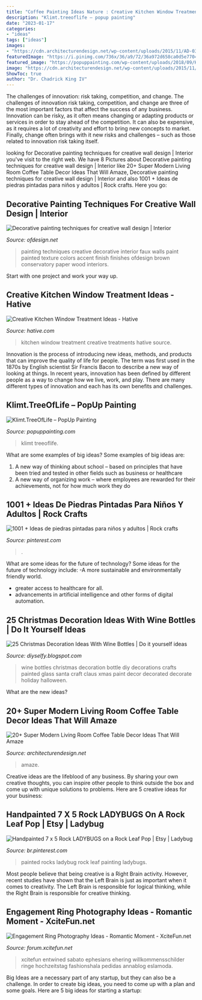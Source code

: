 ```yaml
---
title: "Coffee Painting Ideas Nature : Creative Kitchen Window Treatment Ideas"
description: "Klimt.treeoflife – popup painting"
date: "2023-01-17"
categories:
- "ideas"
tags: ["ideas"]
images:
- "https://cdn.architecturendesign.net/wp-content/uploads/2015/11/AD-03-warm-candle-lighted-home-decor.jpg"
featuredImage: "https://i.pinimg.com/736x/36/a9/72/36a972d658ca0d5e7704b77819821f9e.jpg"
featured_image: "https://popuppainting.com/wp-content/uploads/2018/09/Klimt.TreeOfLife-768x1024.jpg"
image: "https://cdn.architecturendesign.net/wp-content/uploads/2015/11/AD-03-warm-candle-lighted-home-decor.jpg"
ShowToc: true
author: "Dr. Chadrick King IV"
---
```



The challenges of innovation: risk taking, competition, and change.
The challenges of innovation risk taking, competition, and change are three of the most important factors that affect the success of any business. Innovation can be risky, as it often means changing or adapting products or services in order to stay ahead of the competition. It can also be expensive, as it requires a lot of creativity and effort to bring new concepts to market. Finally, change often brings with it new risks and challenges – such as those related to innovation risk taking itself.

	

		
looking for Decorative painting techniques for creative wall design | Interior you've visit to the right web. We have 8 Pictures about Decorative painting techniques for creative wall design | Interior like 20+ Super Modern Living Room Coffee Table Decor Ideas That Will Amaze, Decorative painting techniques for creative wall design | Interior and also 1001 + Ideas de piedras pintadas para niños y adultos | Rock crafts. Here you go:
		
    
## Decorative Painting Techniques For Creative Wall Design | Interior

<img loading=lazy src="http://www.ofdesign.net/wp-content/uploads/files/2/5/0/decorative-painting-techniques-for-creative-wall-design-17-250.jpg" onerror="this.onerror=null;this.src='https://tse3.mm.bing.net/th?id=OIP.yQxLJ1GGwyUvOiPGEgW2cAHaNA&amp;pid=15.1';" alt="Decorative painting techniques for creative wall design | Interior">

_Source: ofdesign.net_

>painting techniques creative decorative interior faux walls paint painted texture colors accent finish finishes ofdesign brown conservatory paper wood interiors. 

	

Start with one project and work your way up.

    
## Creative Kitchen Window Treatment Ideas - Hative

<img loading=lazy src="https://hative.com/wp-content/uploads/2015/02/kitchen-window-treatments/5-kitchen-window-treatments.jpg" onerror="this.onerror=null;this.src='https://tse3.mm.bing.net/th?id=OIP.bVZojy_nv1TWIahUe3MNkwHaLH&amp;pid=15.1';" alt="Creative Kitchen Window Treatment Ideas - Hative">

_Source: hative.com_

>kitchen window treatment creative treatments hative source. 

	

Innovation is the process of introducing new ideas, methods, and products that can improve the quality of life for people. The term was first used in the 1870s by English scientist Sir Francis Bacon to describe a new way of looking at things. In recent years, innovation has been defined by different people as a way to change how we live, work, and play. There are many different types of innovation and each has its own benefits and challenges.

    
## Klimt.TreeOfLife – PopUp Painting

<img loading=lazy src="https://popuppainting.com/wp-content/uploads/2018/09/Klimt.TreeOfLife-768x1024.jpg" onerror="this.onerror=null;this.src='https://tse1.mm.bing.net/th?id=OIP.R8JSi49RRTI8U7evMn9KNgHaJ4&amp;pid=15.1';" alt="Klimt.TreeOfLife – PopUp Painting">

_Source: popuppainting.com_

>klimt treeoflife. 

	

What are some examples of big ideas?
Some examples of big ideas are: 
1. A new way of thinking about school – based on principles that have been tried and tested in other fields such as business or healthcare
2. A new way of organizing work – where employees are rewarded for their achievements, not for how much work they do

    
## 1001 + Ideas De Piedras Pintadas Para Niños Y Adultos | Rock Crafts

<img loading=lazy src="https://i.pinimg.com/736x/cb/50/a8/cb50a897187f6d02e1d21bb8137bbe15.jpg" onerror="this.onerror=null;this.src='https://tse3.mm.bing.net/th?id=OIP.J3f2_OMfUKxQZyZfBOlZGgHaJ3&amp;pid=15.1';" alt="1001 + Ideas de piedras pintadas para niños y adultos | Rock crafts">

_Source: pinterest.com_

>. 

	

What are some ideas for the future of technology?
Some ideas for the future of technology include: 
-A more sustainable and environmentally friendly world. 
- greater access to healthcare for all. 
- advancements in artificial intelligence and other forms of digital automation.

    
## 25 Christmas Decoration Ideas With Wine Bottles | Do It Yourself Ideas

<img loading=lazy src="https://1.bp.blogspot.com/-acXkTBydTJE/WE_XcTm1JUI/AAAAAAAAsB0/8ftOd_YeYPYL5mjbBDiPEsJiSa6FsmZjwCLcB/s640/Christmas-Decoration-Ideas-With-Wine-Bottles-12.jpg" onerror="this.onerror=null;this.src='https://tse4.mm.bing.net/th?id=OIP.DN1QqGlM2WYAFYo3f-9bOQHaJ-&amp;pid=15.1';" alt="25 Christmas Decoration Ideas With Wine Bottles | Do it yourself ideas">

_Source: diyselfy.blogspot.com_

>wine bottles christmas decoration bottle diy decorations crafts painted glass santa craft claus xmas paint decor decorated decorate holiday halloween. 

	

What are the new ideas?
 

    
## 20+ Super Modern Living Room Coffee Table Decor Ideas That Will Amaze

<img loading=lazy src="https://cdn.architecturendesign.net/wp-content/uploads/2015/11/AD-03-warm-candle-lighted-home-decor.jpg" onerror="this.onerror=null;this.src='https://tse1.mm.bing.net/th?id=OIP.U2GCJjcjYH24KabN9h4EuwHaLH&amp;pid=15.1';" alt="20+ Super Modern Living Room Coffee Table Decor Ideas That Will Amaze">

_Source: architecturendesign.net_

>amaze. 

	

Creative ideas are the lifeblood of any business. By sharing your own creative thoughts, you can inspire other people to think outside the box and come up with unique solutions to problems. Here are 5 creative ideas for your business: 

    
## Handpainted 7 X 5 Rock LADYBUGS On A Rock Leaf Pop | Etsy | Ladybug

<img loading=lazy src="https://i.pinimg.com/736x/36/a9/72/36a972d658ca0d5e7704b77819821f9e.jpg" onerror="this.onerror=null;this.src='https://tse1.mm.bing.net/th?id=OIP.Q0SuOt2dm5j_Wc3Du-ykQQHaJ4&amp;pid=15.1';" alt="Handpainted 7 x 5 Rock LADYBUGS on a Rock Leaf Pop | Etsy | Ladybug">

_Source: br.pinterest.com_

>painted rocks ladybug rock leaf painting ladybugs. 

	

Most people believe that being creative is a Right Brain activity. However, recent studies have shown that the Left Brain is just as important when it comes to creativity. The Left Brain is responsible for logical thinking, while the Right Brain is responsible for creative thinking.

    
## Engagement Ring Photography Ideas - Romantic Moment - XciteFun.net

<img loading=lazy src="https://img.xcitefun.net/users/2014/11/365322,xcitefun-ring-photography-2.jpg" onerror="this.onerror=null;this.src='https://tse4.mm.bing.net/th?id=OIP.XoA8AXLwzcYZBTsYCrocRgHaJ4&amp;pid=15.1';" alt="Engagement Ring Photography Ideas - Romantic Moment - XciteFun.net">

_Source: forum.xcitefun.net_

>xcitefun entwined sabato ephesians ehering willkommensschilder ringe hochzeitstag fashionshala pedidas annablog eslamoda. 

	

Big Ideas are a necessary part of any startup, but they can also be a challenge. In order to create big ideas, you need to come up with a plan and some goals. Here are 5 big ideas for starting a startup: 

